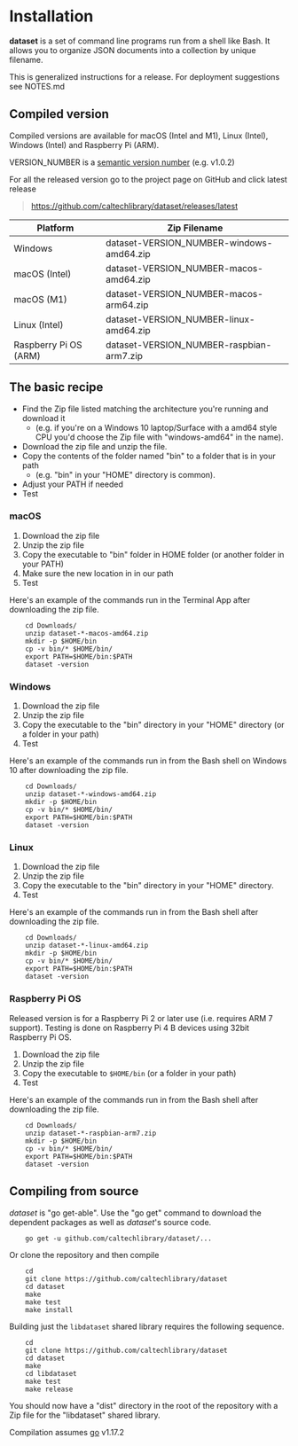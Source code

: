 Installation
============

__dataset__ is a set of command line programs run from a shell like Bash. It allows you to organize JSON documents into a collection by unique filename. 

This is generalized instructions for a release.  For deployment suggestions see NOTES.md

Compiled version
----------------

Compiled versions are available for macOS (Intel and M1), Linux (Intel), 
Windows (Intel) and Raspberry Pi (ARM).

VERSION_NUMBER is a [semantic version number](http://semver.org/) (e.g. v1.0.2)


For all the released version go to the project page on GitHub and click latest release

>    https://github.com/caltechlibrary/dataset/releases/latest


| Platform    | Zip Filename                             | 
|-------------|------------------------------------------|
| Windows     | dataset-VERSION_NUMBER-windows-amd64.zip |
| macOS (Intel) | dataset-VERSION_NUMBER-macos-amd64.zip  |
| macOS (M1)  | dataset-VERSION_NUMBER-macos-arm64.zip  |
| Linux (Intel) | dataset-VERSION_NUMBER-linux-amd64.zip   |
| Raspberry Pi OS (ARM) | dataset-VERSION_NUMBER-raspbian-arm7.zip |


The basic recipe
----------------

- Find the Zip file listed matching the architecture you're running and download it
    - (e.g. if you're on a Windows 10 laptop/Surface with a amd64 style CPU you'd choose the Zip file with "windows-amd64" in the name).
- Download the zip file and unzip the file.
- Copy the contents of the folder named "bin" to a folder that is in your path 
    - (e.g. "bin" in your "HOME" directory is common).
- Adjust your PATH if needed
- Test


### macOS

1. Download the zip file
2. Unzip the zip file
3. Copy the executable to "bin" folder in HOME folder (or another folder in your PATH)
4. Make sure the new location in in our path
5. Test

Here's an example of the commands run in the Terminal App after downloading the 
zip file.

```shell
    cd Downloads/
    unzip dataset-*-macos-amd64.zip
    mkdir -p $HOME/bin
    cp -v bin/* $HOME/bin/
    export PATH=$HOME/bin:$PATH
    dataset -version
```

### Windows

1. Download the zip file
2. Unzip the zip file
3. Copy the executable to the "bin" directory in your "HOME" directory (or a folder in your path)
4. Test

Here's an example of the commands run in from the Bash shell on Windows 10 after
downloading the zip file.

```shell
    cd Downloads/
    unzip dataset-*-windows-amd64.zip
    mkdir -p $HOME/bin
    cp -v bin/* $HOME/bin/
    export PATH=$HOME/bin:$PATH
    dataset -version
```


### Linux 

1. Download the zip file
2. Unzip the zip file
3. Copy the executable to the "bin" directory in your "HOME" directory.
4. Test

Here's an example of the commands run in from the Bash shell after
downloading the zip file.

```shell
    cd Downloads/
    unzip dataset-*-linux-amd64.zip
    mkdir -p $HOME/bin
    cp -v bin/* $HOME/bin/
    export PATH=$HOME/bin:$PATH
    dataset -version
```


### Raspberry Pi OS

Released version is for a Raspberry Pi 2 or later use (i.e. requires ARM 7 support). Testing is done on Raspberry Pi 4 B devices using 32bit Raspberry Pi OS.

1. Download the zip file
2. Unzip the zip file
3. Copy the executable to `$HOME/bin` (or a folder in your path)
4. Test

Here's an example of the commands run in from the Bash shell after
downloading the zip file.

```shell
    cd Downloads/
    unzip dataset-*-raspbian-arm7.zip
    mkdir -p $HOME/bin
    cp -v bin/* $HOME/bin/
    export PATH=$HOME/bin:$PATH
    dataset -version
```


## Compiling from source

_dataset_ is "go get-able".  Use the "go get" command to download the dependent packages
as well as _dataset_'s source code. 


```shell
    go get -u github.com/caltechlibrary/dataset/...
```

Or clone the repository and then compile

```shell
    cd
    git clone https://github.com/caltechlibrary/dataset
    cd dataset
    make
    make test
    make install
```

Building just the `libdataset` shared library requires the following sequence.

```
    cd
    git clone https://github.com/caltechlibrary/dataset
    cd dataset
    make
    cd libdataset
    make test
    make release
```

You should now have a "dist" directory in the root of the repository with a
Zip file for the "libdataset" shared library.


Compilation assumes [go](https://github.com/golang/go) v1.17.2

